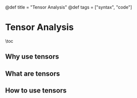 @def title = "Tensor Analysis"
@def tags = ["syntax", "code"]

# Tensor Analysis

\toc

## Why use tensors

## What are tensors

## How to use tensors

